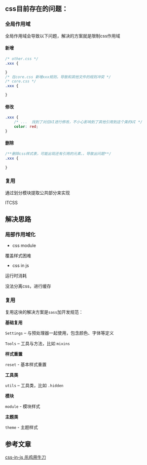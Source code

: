 ## css目前存在的问题：

### 全局作用域

全局作用域会导致以下问题，解决的方案就是限制css作用域

#### 新增

``` css
/* other.css */
.xxx {

}
/* 在core.css 新增xxx规则，导致和其他文件的规则冲突 */
/* core.css */
.xxx {

}
```


#### 修改

``` css
.xxx {
    /* ...  找到了对应UI进行修改，不小心影响到了其他引用到这个类的UI */
    color: red;
}
```



#### 删除

``` css
/**删除css样式表，可能出现还有引用的元素，，导致出问题**/
.xxx {
    
}
```

### 复用

通过划分模块提取公共部分来实现

ITCSS

##  解决思路

### 局部作用域化

* css module

覆盖样式困难

* css in js

运行时消耗

没法分离css，进行缓存

### 复用

复用这块的解决方案是`sass`加开发规范：

**基础复用**

`Settings` – 与预处理器一起使用，包含颜色、字体等定义

`Tools` – 工具与方法，比如 `mixins`

**样式重置**

`reset` - 基本样式重置

**工具类**

`utils` – 工具类，比如 `.hidden`

**模块**

`module` - 模块样式

**主题类**

`theme` - 主题样式

## 参考文章

[css-in-js 杀鸡用牛刀](https://github.com/dt-fe/weekly/blob/master/27.%E7%B2%BE%E8%AF%BB%E3%80%8Acss-in-js%20%E6%9D%80%E9%B8%A1%E7%94%A8%E7%89%9B%E5%88%80%E3%80%8B.md)

